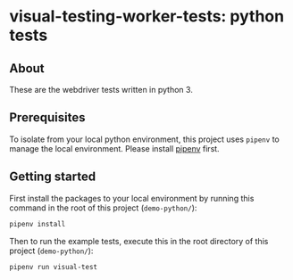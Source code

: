 # visual-testing-worker-tests: python tests

## About

These are the webdriver tests written in python 3.

## Prerequisites

To isolate from your local python environment, this project uses `pipenv` to manage the local environment. 
Please install [pipenv](https://pypi.org/project/pipenv/) first.

## Getting started

First install the packages to your local environment by running this command in the root of this project (`demo-python/`):

```bash
pipenv install
```

Then to run the example tests, execute this in the root directory of this project (`demo-python/`):

```bash
pipenv run visual-test
```

